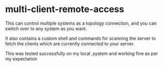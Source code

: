 # multi-client-remote-access
This can control multiple systems as a topology connection, and you can switch over to any system as you want.

It also contains a custom shell and commands for scanning the server to fetch the clients which are currently connected to your server.

This was tested successfully on my local ,system and working fine as per my expectation
